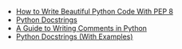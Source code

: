 
* [How to Write Beautiful Python Code With PEP 8](https://realpython.com/python-pep8/)
* [Python Docstrings](https://www.geeksforgeeks.org/python-docstrings/)
* [A Guide to Writing Comments in Python](https://www.liquidweb.com/kb/a-guide-to-writing-comments-in-python/)
* [Python Docstrings (With Examples)](https://www.programiz.com/python-programming/docstrings)

